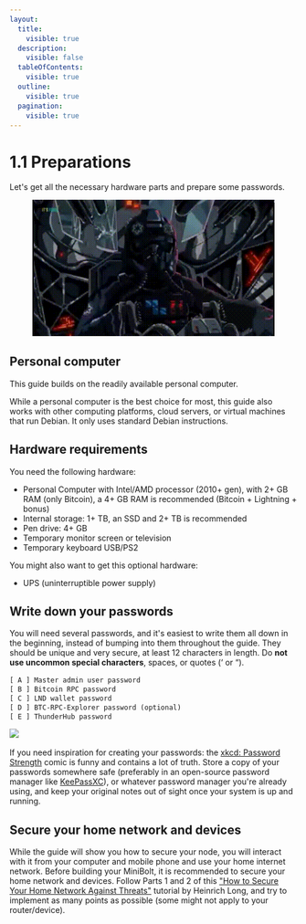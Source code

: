 ```yaml
---
layout:
  title:
    visible: true
  description:
    visible: false
  tableOfContents:
    visible: true
  outline:
    visible: true
  pagination:
    visible: true
---
```


# 1.1 Preparations

Let's get all the necessary hardware parts and prepare some passwords.

<figure><img src="../.gitbook/assets/Starting_MiniBolt.gif" alt=""><figcaption></figcaption></figure>

## Personal computer

This guide builds on the readily available personal computer.

While a personal computer is the best choice for most, this guide also works with other computing platforms, cloud servers, or virtual machines that run Debian. It only uses standard Debian instructions.

## Hardware requirements

You need the following hardware:

* Personal Computer with Intel/AMD processor (2010+ gen), with 2+ GB RAM (only Bitcoin), a 4+ GB RAM is recommended (Bitcoin + Lightning + bonus)
* Internal storage: 1+ TB, an SSD and 2+ TB is recommended
* Pen drive: 4+ GB
* Temporary monitor screen or television
* Temporary keyboard USB/PS2

You might also want to get this optional hardware:

* UPS (uninterruptible power supply)

## Write down your passwords

You will need several passwords, and it's easiest to write them all down in the beginning, instead of bumping into them throughout the guide. They should be unique and very secure, at least 12 characters in length. Do **not use uncommon special characters**, spaces, or quotes (‘ or “).

```
[ A ] Master admin user password
[ B ] Bitcoin RPC password
[ C ] LND wallet password
[ D ] BTC-RPC-Explorer password (optional)
[ E ] ThunderHub password
```

![](../images/preparations\_xkcd.png)

If you need inspiration for creating your passwords: the [xkcd: Password Strength](https://xkcd.com/936/) comic is funny and contains a lot of truth. Store a copy of your passwords somewhere safe (preferably in an open-source password manager like [KeePassXC](https://keepassxc.org/)), or whatever password manager you're already using, and keep your original notes out of sight once your system is up and running.

## Secure your home network and devices

While the guide will show you how to secure your node, you will interact with it from your computer and mobile phone and use your home internet network. Before building your MiniBolt, it is recommended to secure your home network and devices. Follow Parts 1 and 2 of this ["How to Secure Your Home Network Against Threats"](https://restoreprivacy.com/secure-home-network/) tutorial by Heinrich Long, and try to implement as many points as possible (some might not apply to your router/device).
